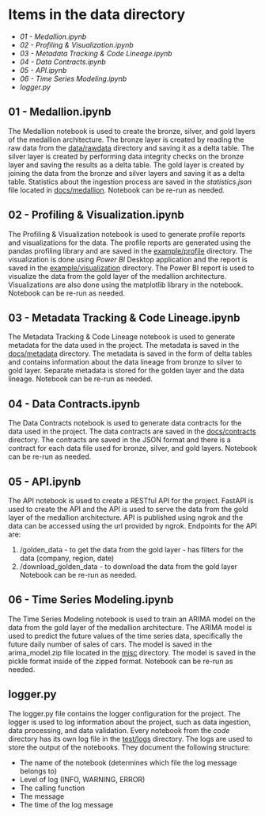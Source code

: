 # Items in the data directory
- *01 - Medallion.ipynb*
- *02 - Profiling & Visualization.ipynb*
- *03 - Metadata Tracking & Code Lineage.ipynb*
- *04 - Data Contracts.ipynb*
- *05 - API.ipynb*
- *06 - Time Series Modeling.ipynb*
- *logger.py*

## 01 - Medallion.ipynb
The Medallion notebook is used to create the bronze, silver, and gold layers of the medallion architecture.
The bronze layer is created by reading the raw data from the [data/rawdata](../data/rawdata/) directory and saving it as a delta table.
The silver layer is created by performing data integrity checks on the bronze layer and saving the results as a delta table.
The gold layer is created by joining the data from the bronze and silver layers and saving it as a delta table.
Statistics about the ingestion process are saved in the *statistics.json* file located in [docs/medallion](../docs/medallion/).
Notebook can be re-run as needed.

## 02 - Profiling & Visualization.ipynb
The Profiling & Visualization notebook is used to generate profile reports and visualizations for the data.
The profile reports are generated using the pandas profiling library and are saved in the [example/profile](../example/profile/) directory.
The visualization is done using *Power BI* Desktop application and the report is saved in the [example/visualization](../example/visualization/) directory.
The Power BI report is used to visualize the data from the gold layer of the medallion architecture.
Visualizations are also done using the matplotlib library in the notebook.
Notebook can be re-run as needed.

## 03 - Metadata Tracking & Code Lineage.ipynb
The Metadata Tracking & Code Lineage notebook is used to generate metadata for the data used in the project.
The metadata is saved in the [docs/metadata](../docs/metadata/) directory.
The metadata is saved in the form of delta tables and contains information about the data lineage from bronze to silver to gold layer.
Separate metadata is stored for the golden layer and the data lineage.
Notebook can be re-run as needed.

## 04 - Data Contracts.ipynb
The Data Contracts notebook is used to generate data contracts for the data used in the project.
The data contracts are saved in the [docs/contracts](../docs/contracts/) directory.
The contracts are saved in the JSON format and there is a contract for each data file used for bronze, silver, and gold layers.
Notebook can be re-run as needed.

## 05 - API.ipynb
The API notebook is used to create a RESTful API for the project.
FastAPI is used to create the API and the API is used to serve the data from the gold layer of the medallion architecture.
API is published using ngrok and the data can be accessed using the url provided by ngrok.
Endpoints for the API are:
1. /golden_data - to get the data from the gold layer - has filters for the data (company, region, date)
2. /download_golden_data - to download the data from the gold layer
Notebook can be re-run as needed.

## 06 - Time Series Modeling.ipynb
The Time Series Modeling notebook is used to train an ARIMA model on the data from the gold layer of the medallion architecture.
The ARIMA model is used to predict the future values of the time series data, specifically the future daily number of sales of cars.
The model is saved in the arima_model.zip file located in the [misc](../misc/) directory.
The model is saved in the pickle format inside of the zipped format.
Notebook can be re-run as needed.

## logger.py
The logger.py file contains the logger configuration for the project.
The logger is used to log information about the project, such as data ingestion, data processing, and data validation.
Every notebook from the *code* directory has its own log file in the [test/logs](../test/logs/) directory.
The logs are used to store the output of the notebooks.
They document the following structure:
- The name of the notebook (determines which file the log message belongs to)
- Level of log (INFO, WARNING, ERROR)
- The calling function
- The message
- The time of the log message